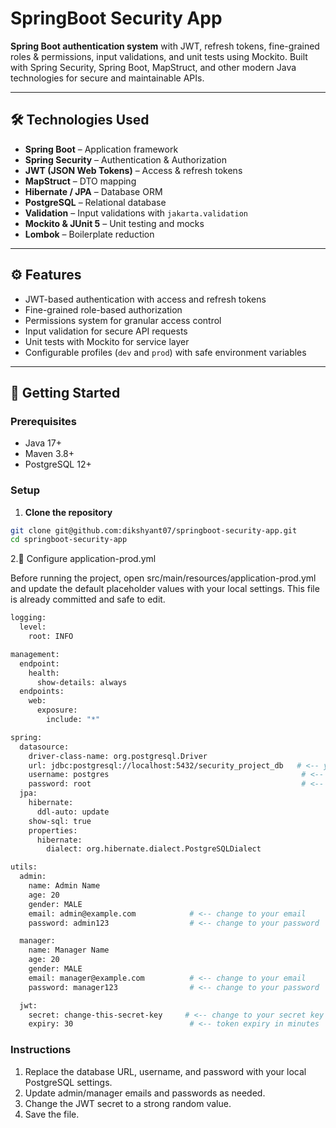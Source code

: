 # SpringBoot Security App

**Spring Boot authentication system** with JWT, refresh tokens, fine-grained roles & permissions, input validations, and unit tests using Mockito. Built with Spring Security, Spring Boot, MapStruct, and other modern Java technologies for secure and maintainable APIs.

---

## 🛠️ Technologies Used

- **Spring Boot** – Application framework  
- **Spring Security** – Authentication & Authorization  
- **JWT (JSON Web Tokens)** – Access & refresh tokens  
- **MapStruct** – DTO mapping  
- **Hibernate / JPA** – Database ORM  
- **PostgreSQL** – Relational database  
- **Validation** – Input validations with `jakarta.validation`  
- **Mockito & JUnit 5** – Unit testing and mocks  
- **Lombok** – Boilerplate reduction  

---

## ⚙️ Features

- JWT-based authentication with access and refresh tokens  
- Fine-grained role-based authorization  
- Permissions system for granular access control  
- Input validation for secure API requests  
- Unit tests with Mockito for service layer  
- Configurable profiles (`dev` and `prod`) with safe environment variables  

---

## 🚀 Getting Started

### Prerequisites

- Java 17+  
- Maven 3.8+  
- PostgreSQL 12+  

### Setup

1. **Clone the repository**
```bash
git clone git@github.com:dikshyant07/springboot-security-app.git
cd springboot-security-app
 ```
2.📄 Configure application-prod.yml

Before running the project, open src/main/resources/application-prod.yml and update the default placeholder values with your local settings. This file is already committed and safe to edit.
```bash
logging:
  level:
    root: INFO

management:
  endpoint:
    health:
      show-details: always
  endpoints:
    web:
      exposure:
        include: "*"

spring:
  datasource:
    driver-class-name: org.postgresql.Driver
    url: jdbc:postgresql://localhost:5432/security_project_db   # <-- your local DB name
    username: postgres                                           # <-- your DB username
    password: root                                               # <-- your DB password
  jpa:
    hibernate:
      ddl-auto: update
    show-sql: true
    properties:
      hibernate:
        dialect: org.hibernate.dialect.PostgreSQLDialect

utils:
  admin:
    name: Admin Name
    age: 20
    gender: MALE
    email: admin@example.com            # <-- change to your email
    password: admin123                  # <-- change to your password

  manager:
    name: Manager Name
    age: 20
    gender: MALE
    email: manager@example.com          # <-- change to your email
    password: manager123                # <-- change to your password

  jwt:
    secret: change-this-secret-key     # <-- change to your secret key
    expiry: 30                          # <-- token expiry in minutes
```
### Instructions

1. Replace the database URL, username, and password with your local PostgreSQL settings.
2. Update admin/manager emails and passwords as needed.
3. Change the JWT secret to a strong random value.
4. Save the file.

